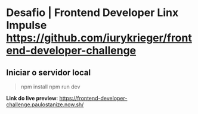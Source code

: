 # Desafio | Frontend Developer Linx Impulse https://github.com/iurykrieger/frontend-developer-challenge

## Iniciar o servidor local

> npm install
> npm run dev

**Link do live preview**: https://frontend-developer-challenge.paulostanize.now.sh/